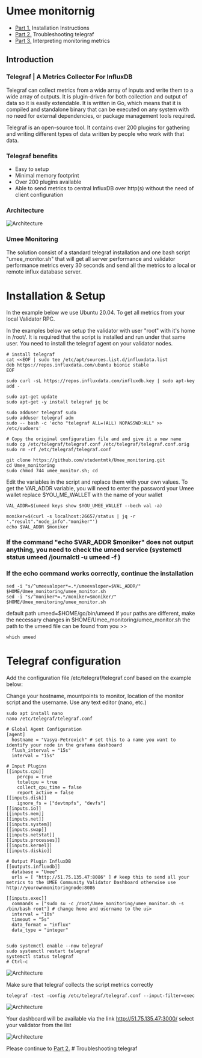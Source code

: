# **Umee monitornig**


* [Part 1.](https://github.com/studentmtk/Umee_monitoring/blob/main/README.md) Installation Instructions
* [Part 2.](https://github.com/studentmtk/Umee_monitoring/blob/main/Troubleshooting%20telegrafm.md)  Troubleshooting telegraf
* [Part 3.](https://github.com/studentmtk/Umee_monitoring/blob/main/Guidelines%20interpreting%20metrics.md) Interpreting monitoring metrics



## Introduction

### Telegraf | A Metrics Collector For InfluxDB

Telegraf can collect metrics from a wide array of inputs and write them to a wide array of outputs. It is plugin-driven for both collection and output of data so it is easily extendable. It is written in Go, which means that it is compiled and standalone binary that can be executed on any system with no need for external dependencies, or package management tools required.

Telegraf is an open-source tool. It contains over 200 plugins for gathering and writing different types of data written by people who work with that data.

### Telegraf benefits
- Easy to setup
- Minimal memory footprint
- Over 200 plugins available
- Able to send metrics to central InfluxDB over http(s) without the need of client configuration

### Architecture

![Architecture](https://i.imgur.com/xmbND94.png)

### Umee Monitoring
The solution consist of a standard telegraf installation and one bash script "umee_monitor.sh" that will get all server performance and validator performance metrics every 30 seconds and send all the metrics to a local or remote influx database server.


# Installation & Setup

In the example below we use Ubuntu 20.04.
To get all metrics from your local Validator RPC.

In the examples below we setup the validator with user "root" with it's home in /root/. It is required that the script is installed and run under that same user.
You need to install the telegraf agent on your validator nodes. 


```
# install telegraf
cat <<EOF | sudo tee /etc/apt/sources.list.d/influxdata.list
deb https://repos.influxdata.com/ubuntu bionic stable
EOF
```
```
sudo curl -sL https://repos.influxdata.com/influxdb.key | sudo apt-key add -

sudo apt-get update
sudo apt-get -y install telegraf jq bc
```
```
sudo adduser telegraf sudo
sudo adduser telegraf adm
sudo -- bash -c 'echo "telegraf ALL=(ALL) NOPASSWD:ALL" >> /etc/sudoers'
```
```
# Copy the original configuration file and and give it a new name
sudo cp /etc/telegraf/telegraf.conf /etc/telegraf/telegraf.conf.orig
sudo rm -rf /etc/telegraf/telegraf.conf
```
```
git clone https://github.com/studentmtk/Umee_monitoring.git
cd Umee_monitoring
sudo chmod 744 umee_monitor.sh; cd
```
Edit the variables in the script and replace them with your own values. To get the VAR_ADDR variable, you will need to enter the password your Umee wallet
replace $YOU_ME_WALLET with the name of your wallet
```
VAL_ADDR=$(umeed keys show $YOU_UMEE_WALLET --bech val -a)
```
```
moniker=$(curl -s localhost:26657/status | jq -r '."result"."node_info"."moniker"')
echo $VAL_ADDR $moniker
```
### If the command "echo $VAR_ADDR $moniker" does not output anything, you need to check the umeed service (systemctl status umeed  /journalctl -u umeed -f )
### If the echo command works correctly, continue the installation
```
sed -i "s/^umeevaloper*=.*/umeevaloper=$VAL_ADDR/" $HOME/Umee_monitoring/umee_monitor.sh
sed -i "s/^moniker*=.*/moniker=$moniker/" $HOME/Umee_monitoring/umee_monitor.sh
```
default path umeed=$HOME/go/bin/umeed  If your paths are different, make the necessary changes in $HOME/Umee_monitoring/umee_monitor.sh
the path to the umeed file can be found from you >>
```
which umeed
```
# Telegraf configuration
Add the configuration file /etc/telegraf/telegraf.conf based on the example below:

Change your hostname, mountpoints to monitor, location of the monitor script and the username. 
Use any text editor (nano, etc.)
```
sudo apt install nano
nano /etc/telegraf/telegraf.conf
```
```
# Global Agent Configuration
[agent]
  hostname = "Vasya-Petrovich" # set this to a name you want to identify your node in the grafana dashboard
  flush_interval = "15s"
  interval = "15s"

# Input Plugins
[[inputs.cpu]]
    percpu = true
    totalcpu = true
    collect_cpu_time = false
    report_active = false
[[inputs.disk]]
    ignore_fs = ["devtmpfs", "devfs"]
[[inputs.io]]
[[inputs.mem]]
[[inputs.net]]
[[inputs.system]]
[[inputs.swap]]
[[inputs.netstat]]
[[inputs.processes]]
[[inputs.kernel]]
[[inputs.diskio]]

# Output Plugin InfluxDB
[[outputs.influxdb]]
  database = "Umee"
  urls = [ "http://51.75.135.47:8086" ] # keep this to send all your metrics to the UMEE Community Validator Dashboard otherwise use http://yourownmonitoringnode:8086

[[inputs.exec]]
  commands = ["sudo su -c /root/Umee_monitoring/umee_monitor.sh -s /bin/bash root"] # change home and username to the us>
  interval = "10s"
  timeout = "5s"
  data_format = "influx"
  data_type = "integer"
   
```
```
sudo systemctl enable --now telegraf
sudo systemctl restart telegraf
systemctl status telegraf
# Ctrl-c
```
![Architecture](https://i.ibb.co/t3sx2QV/image.jpg)

Make sure that telegraf collects the script metrics correctly
```
telegraf -test -config /etc/telegraf/telegraf.conf --input-filter=exec
```
![Architecture](https://i.ibb.co/RhC6FFd/image.jpg)

Your dashboard will be available via the link
http://51.75.135.47:3000/
select your validator from the list 

![Architecture](https://i.ibb.co/K2rZh1S/132.jpg)


Please continue to [Part 2.](https://github.com/studentmtk/Umee_monitoring/blob/main/Troubleshooting%20telegrafm.md) # Troubleshooting telegraf



















